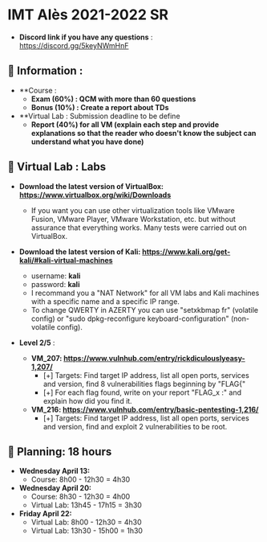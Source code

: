 # IMT Alès 2021-2022 SR

* **Discord link if you have any questions** : https://discord.gg/5keyNWmHnF

## 📢 Information :

* **Course : 
    * **Exam (60%) : QCM with more than 60 questions**
    * **Bonus (10%) : Create a report about TDs**
* **Virtual Lab : Submission deadline to be define
    * **Report (40%) for all VM (explain each step and provide explanations so that the reader who doesn't know the subject can understand what you have done)**

## 📢 Virtual Lab : Labs

* **Download the latest version of VirtualBox: https://www.virtualbox.org/wiki/Downloads**
    * If you want you can use other virtualization tools like VMware Fusion, VMware Player, VMware Workstation, etc. but without assurance that everything works. 
Many tests were carried out on VirtualBox.

* **Download the latest version of Kali: https://www.kali.org/get-kali/#kali-virtual-machines**
    * username: **kali**
    * password: **kali**
    * I recommand you a "NAT Network" for all VM labs and Kali machines with a specific name and a specific IP range. 
    * To change QWERTY in AZERTY you can use "setxkbmap fr" (volatile config) or "sudo dpkg-reconfigure keyboard-configuration" (non-volatile config).

* **Level 2/5** :      
    * **VM_207: https://www.vulnhub.com/entry/rickdiculouslyeasy-1,207/**
        - [+] Targets: Find target IP address, list all open ports, services and version, find 8 vulnerabilities flags beginning by "FLAG{"
        - [+] For each flag found, write on your report "FLAG_x :" and explain how did you find it.
    * **VM_216: https://www.vulnhub.com/entry/basic-pentesting-1,216/**
        - [+] Targets: Find target IP address, list all open ports, services and version, find and exploit 2 vulnerabilities to be root.

## 📢 Planning: 18 hours
* **Wednesday April 13:**
    - Course: 8h00 - 12h30 = 4h30
* **Wednesday April 20:**
    - Course: 8h30 - 12h30 = 4h00
    - Virtual Lab: 13h45 - 17h15 = 3h30
* **Friday April 22:**
    - Virtual Lab: 8h00 - 12h30 = 4h30
    - Virtual Lab: 13h30 - 15h00 = 1h30
